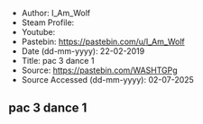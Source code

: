 - Author: I_Am_Wolf
- Steam Profile: 
- Youtube: 
- Pastebin: https://pastebin.com/u/I_Am_Wolf
- Date (dd-mm-yyyy): 22-02-2019
- Title: pac 3 dance 1
- Source: https://pastebin.com/WASHTGPg
- Source Accessed (dd-mm-yyyy): 02-07-2025

## pac 3 dance 1
